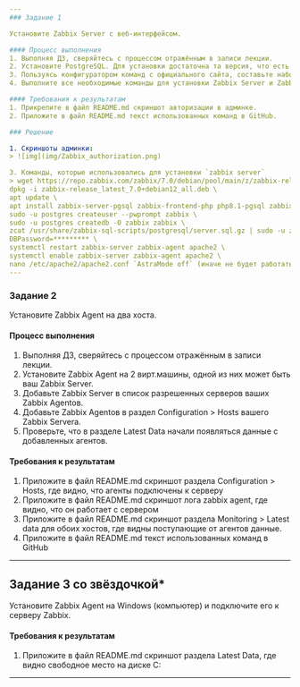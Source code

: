```yaml
---
### Задание 1 

Установите Zabbix Server с веб-интерфейсом.

#### Процесс выполнения
1. Выполняя ДЗ, сверяйтесь с процессом отражённым в записи лекции.
2. Установите PostgreSQL. Для установки достаточна та версия, что есть в системном репозитороии Debian 11.
3. Пользуясь конфигуратором команд с официального сайта, составьте набор команд для установки последней версии Zabbix с поддержкой PostgreSQL и Apache.
4. Выполните все необходимые команды для установки Zabbix Server и Zabbix Web Server.

#### Требования к результатам 
1. Прикрепите в файл README.md скриншот авторизации в админке.
2. Приложите в файл README.md текст использованных команд в GitHub.

### Решение

1. Скриншоты админки:
> ![img](img/Zabbix_authorization.png)

3. Команды, которые использовались для установки `zabbix server`
> wget https://repo.zabbix.com/zabbix/7.0/debian/pool/main/z/zabbix-release/zabbix-release_latest_7.0+debian12_all.deb \
dpkg -i zabbix-release_latest_7.0+debian12_all.deb \
apt update \
apt install zabbix-server-pgsql zabbix-frontend-php php8.1-pgsql zabbix-apache-conf zabbix-sql-scripts zabbix-agent \
sudo -u postgres createuser --pwprompt zabbix \
sudo -u postgres createdb -O zabbix zabbix \
zcat /usr/share/zabbix-sql-scripts/postgresql/server.sql.gz | sudo -u zabbix psql zabbix \
DBPassword=********* \
systemctl restart zabbix-server zabbix-agent apache2 \
systemctl enable zabbix-server zabbix-agent apache2 \
nano /etc/apache2/apache2.conf `AstraMode off` (иначе не будет работать сервера apache на Astra Linux)
---
```


### Задание 2 

Установите Zabbix Agent на два хоста.

#### Процесс выполнения
1. Выполняя ДЗ, сверяйтесь с процессом отражённым в записи лекции.
2. Установите Zabbix Agent на 2 вирт.машины, одной из них может быть ваш Zabbix Server.
3. Добавьте Zabbix Server в список разрешенных серверов ваших Zabbix Agentов.
4. Добавьте Zabbix Agentов в раздел Configuration > Hosts вашего Zabbix Servera.
5. Проверьте, что в разделе Latest Data начали появляться данные с добавленных агентов.

#### Требования к результатам
1. Приложите в файл README.md скриншот раздела Configuration > Hosts, где видно, что агенты подключены к серверу
2. Приложите в файл README.md скриншот лога zabbix agent, где видно, что он работает с сервером
3. Приложите в файл README.md скриншот раздела Monitoring > Latest data для обоих хостов, где видны поступающие от агентов данные.
4. Приложите в файл README.md текст использованных команд в GitHub

---
## Задание 3 со звёздочкой*
Установите Zabbix Agent на Windows (компьютер) и подключите его к серверу Zabbix.

#### Требования к результатам
1. Приложите в файл README.md скриншот раздела Latest Data, где видно свободное место на диске C:
--- 
